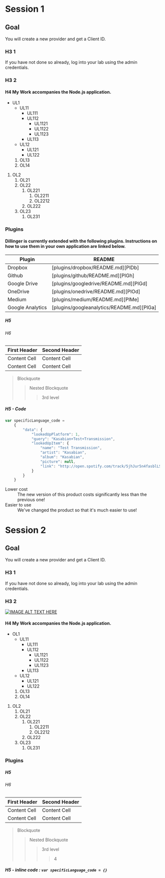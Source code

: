 # Session 1	

## Goal

You will create a new provider and get a Client ID.

### H3 1

If you have not done so already, log into your lab using the admin
credentials.

### H3 2

#### H4 My Work accompanies the Node.js application.

*  UL1
	*	UL11
		*	UL111
		*	UL112
			*	UL1121
			* 	UL1122
			*  UL1123
		* 	UL113
	*  UL12
		*	UL121
		* 	UL122
	1.	OL13
	2.	OL14

1.  OL2
	1.	OL21
	2.	OL22
		1.	OL221
			1.	OL2211
			2. OL2212
		2.	OL222
	3.	OL23
		1.	OL231
	

### Plugins

#### Dillinger is currently extended with the following plugins. Instructions on how to use them in your own application are linked below.

| Plugin | README |
| ------ | ------ |
| Dropbox | [plugins/dropbox/README.md][PlDb] |
| Github | [plugins/github/README.md][PlGh] |
| Google Drive | [plugins/googledrive/README.md][PlGd] |
| OneDrive | [plugins/onedrive/README.md][PlOd] |
| Medium | [plugins/medium/README.md][PlMe] |
| Google Analytics | [plugins/googleanalytics/README.md][PlGa] |
		
##### H5
###### H6	

First Header  | Second Header
------------- | -------------
Content Cell  | Content Cell
Content Cell  | Content Cell


> Blockquote
>> Nested Blockquote
>>> 3rd level 

##### H5 - Code
```javascript
var specificLanguage_code = 
    {
        "data": {
            "lookedUpPlatform": 1,
            "query": "Kasabian+Test+Transmission",
            "lookedUpItem": {
                "name": "Test Transmission",
                "artist": "Kasabian",
                "album": "Kasabian",
                "picture": null,
                "link": "http://open.spotify.com/track/5jhJur5n4fasblLSCOcrTp"
            }
        }
    }
```

<dl>
  <dt>Lower cost</dt>
  <dd>The new version of this product costs significantly less than the previous one!</dd>
  <dt>Easier to use</dt>
  <dd>We've changed the product so that it's much easier to use!</dd>
</dl>


# Session 2

## Goal

You will create a new provider and get a Client ID.

### H3 1

If you have not done so already, log into your lab using the admin
credentials.

### H3 2
[![IMAGE ALT TEXT HERE](https://img.youtube.com/vi/64Qq31ucGy0/0.jpg)](https://www.youtube.com/watch?v=64Qq31ucGy0)
#### H4 My Work accompanies the Node.js application.

*  OL1
	*	UL11
		*	UL111
		*	UL112
			*	UL1121
			* 	UL1122
			*  UL1123
		* 	UL113
	*  UL12
		*	UL121
		* 	UL122
	1.	OL13
	2.	OL14

1.  OL2
	1.	OL21
	2.	OL22
		1.	OL221
			1.	OL2211
			2. OL2212
		2.	OL222
	3.	OL23
		1.	OL231
	

### Plugins		
##### H5
###### H6	

First Header  | Second Header
------------- | -------------
Content Cell  | Content Cell
Content Cell  | Content Cell


> Blockquote
>> Nested Blockquote
>>> 3rd level 
>>>> 4

##### H5 - inline code : `var specificLanguage_code = {}`
